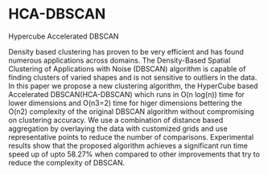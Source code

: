 # HCA-DBSCAN
Hypercube Accelerated DBSCAN

Density based clustering has proven to be very efficient and has found numerous applications across domains. The
Density-Based Spatial Clustering of Applications with Noise (DBSCAN) algorithm is capable of finding clusters of varied shapes and is
not sensitive to outliers in the data. In this paper we propose a new clustering algorithm, the HyperCube based Accelerated
DBSCAN(HCA-DBSCAN) which runs in O(n log(n)) time for lower dimensions and O(n3=2) time for higer dimensions bettering the
O(n2) complexity of the original DBSCAN algorithm without compromising on clustering accuracy. We use a combination of distance
based aggregation by overlaying the data with customized grids and use representative points to reduce the number of comparisons.
Experimental results show that the proposed algorithm achieves a significant run time speed up of upto 58.27% when compared to
other improvements that try to reduce the complexity of DBSCAN.

